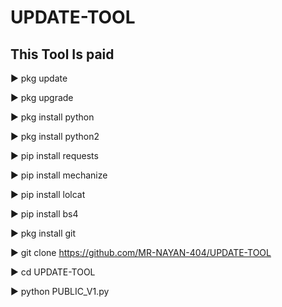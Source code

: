 # UPDATE-TOOL
## This Tool Is paid 

▶️ pkg update

▶️ pkg upgrade

▶️ pkg install python

▶️ pkg install python2

▶️ pip install requests

▶️ pip install mechanize

▶️ pip install lolcat

▶️ pip install bs4

▶️ pkg install git

▶️ git clone https://github.com/MR-NAYAN-404/UPDATE-TOOL

▶️ cd UPDATE-TOOL

▶️ python PUBLIC_V1.py
